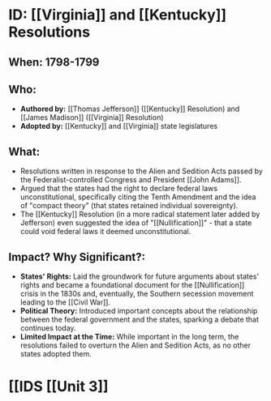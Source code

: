 # ID: [[Virginia]] and [[Kentucky]] Resolutions 
## When: 1798-1799
## Who: 
- **Authored by:** [[Thomas Jefferson]] ([[Kentucky]] Resolution) and [[James Madison]] ([[Virginia]] Resolution)
- **Adopted by:**  [[Kentucky]] and [[Virginia]] state legislatures 

## What:
- Resolutions written in response to the Alien and Sedition Acts passed by the Federalist-controlled Congress and President [[John Adams]].  
- Argued that the states had the right to declare federal laws unconstitutional, specifically citing the Tenth Amendment and the idea of "compact theory" (that states retained individual sovereignty).
- The [[Kentucky]] Resolution (in a more radical statement later added by Jefferson) even suggested the idea of "[[Nullification]]" -  that a state could void federal laws it deemed unconstitutional. 

## Impact? Why Significant?: 
- **States' Rights:**  Laid the groundwork for future arguments about states' rights and became a foundational document for the [[Nullification]] crisis in the 1830s and, eventually, the Southern secession movement leading to the [[Civil War]]. 
- **Political Theory:**  Introduced important concepts about the relationship between the federal government and the states, sparking a debate that continues today. 
- **Limited Impact at the Time:** While important in the long term, the resolutions failed to overturn the Alien and Sedition Acts, as no other states adopted them. 

# [[IDS [[Unit 3]]